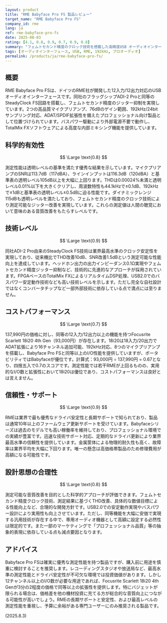 ```yaml
---
layout: product
title: "RME Babyface Pro FS 製品レビュー"
target_name: "RME Babyface Pro FS"
company_id: rme
lang: ja
ref: rme-babyface-pro-fs
date: 2025-08-03
rating: [4.1, 0.8, 0.9, 0.7, 0.9, 0.8]
summary: "フェムトセカンド精度のクロック技術を搭載した高精度USB オーディオインターフェース。優秀な測定性能と技術レベルを誇るが、同等機能の低価格競合品存在によりコストパフォーマンスは限定的。"
tags: [オーディオインターフェース, USB, RME, 192kHz, プロオーディオ]
permalink: /products/ja/rme-babyface-pro-fs/
---
```


## 概要

RME Babyface Pro FSは、ドイツのRME社が開発した12入力/12出力対応のUSBオーディオインターフェースです。同社のフラッグシップADI-2 Proと同等のSteadyClock FS回路を搭載し、フェムトセカンド精度のジッター抑制を実現しています。2つの高品質マイクプリアンプ、76dBのゲイン範囲、192kHz/24bitサンプリング対応、ADAT/SPDIF拡張性を備えたプロフェッショナル向け製品として位置づけられています。バスパワー駆動により外部電源不要で動作し、TotalMix FXソフトウェアによる高度な内部ミキシング機能を提供しています。

## 科学的有効性

$$ \Large \text{0.8} $$

測定性能は透明レベルの基準を満たす優秀な結果を示しています。マイクプリアンプのSNRは113.7dB（117dBA）、ラインインプットは116.3dB（120dBA）と基準表の透明レベル105dB以上を大幅に上回ります。THDは0.00024%未満と透明レベル0.01%以下を大きくクリアし、周波数特性も44.1kHzで±0.1dB、192kHzで±1dBと基準表の透明レベル±0.5dBに迫る性能です。ダイナミックレンジ115dBも透明レベルを満たしており、フェムトセカンド精度のクロック技術により測定可能なジッター改善を実現しています。これらの測定値は人間の聴覚において意味のある音質改善をもたらすレベルです。

## 技術レベル

$$ \Large \text{0.9} $$

同社ADI-2 Pro由来のSteadyClock FS技術は業界最高水準のクロック安定性を実現しており、従来機比でTHD改善10dB、SNR改善1.5dBという測定可能な性能向上を達成しています。ヘッドホン出力の出力インピーダンス0.1Ω実現やフェムトセカンド精度ジッター抑制など、技術的に先進的なアプローチが採用されています。FPGAベースのTotalMix FXによるリアルタイムDSP処理、USB2.0でのバスパワー安定動作技術なども高い技術レベルを示します。ただし完全な自社設計ではなくコンバータチップなど一部外部技術に依存している点で満点には至りません。

## コストパフォーマンス

$$ \Large \text{0.7} $$

137,990円の価格に対し、同等の12入力/12出力以上の機能を持つFocusrite Scarlett 18i20 4th Gen（93,000円）が存在します。18i20は18入力/20出力でADAT拡張により16チャンネル追加可能、192kHz対応、8つのマイクプリアンプを搭載し、Babyface Pro FSと同等以上のI/O性能を提供していますが、ポータビリティではBabyfaceが優位です。計算式：93,000円 ÷ 137,990円 = 0.67となり、四捨五入で0.7のスコアです。測定性能では若干RMEが上回るものの、実用的なI/O数と拡張性において18i20は優位であり、コストパフォーマンスは良好とは言えません。

## 信頼性・サポート

$$ \Large \text{0.9} $$

RMEは業界で最も優秀なドライバ安定性と長期サポートで知られており、製品は通常10年以上のファームウェア更新サポートを受けています。Babyfaceシリーズは過去のモデルでも高い稼働率を維持しており、プロフェッショナル環境での実績が豊富です。迅速な技術サポート対応、定期的なドライバ更新により業界最高水準の信頼性を提供しています。金属筐体による物理的耐久性も高く、故障率は業界平均を大幅に下回ります。唯一の懸念は高価格帯製品のため修理費用が高額になる可能性です。

## 設計思想の合理性

$$ \Large \text{0.8} $$

測定可能な音質改善を目的とした科学的アプローチが評価できます。フェムトセカンド精度クロック技術、測定結果に基づくTHD改善、具体的な数値目標による性能向上など、合理的な開発方針です。USB2.0での安定動作実現やバスパワー設計により実用性も向上させています。ただし、同等機能を大幅に安価で実現する汎用技術が存在する中で、専用オーディオ機器として高額に設定する必然性は限定的です。また一部のマーケティングで「プロフェッショナル品質」等の抽象的表現に依存している点も減点要因となります。

## アドバイス

Babyface Pro FSは確実に優秀な測定性能を持つ製品ですが、購入前に用途を慎重に検討することを推奨します。レコーディングスタジオや放送局など、最高水準の測定性能とドライバ安定性が不可欠な環境では投資価値があります。しかし12チャンネル以上のI/O数が必要な用途であれば、Focusrite Scarlett 18i20 4th Genが3分の2程度の価格で同等以上の拡張性を提供します。特にバジェットが限られる場合は、価格差を他の機材投資に充てる方が総合的な音質向上につながる可能性が高いでしょう。RMEの長期サポートと安定性、および最高レベルの測定性能を重視し、予算に余裕がある専門ユーザーにのみ推奨される製品です。

(2025.8.3)
